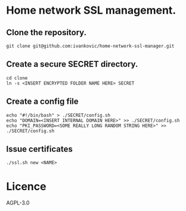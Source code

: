 # Home network SSL management.

## Clone the repository.

```
git clone git@github.com:ivankovic/home-network-ssl-manager.git
```

## Create a secure SECRET directory.

```
cd clone
ln -s <INSERT ENCRYPTED FOLDER NAME HERE> SECRET
```

## Create a config file

```
echo "#!/bin/bash" > ./SECRET/config.sh
echo "DOMAIN=<INSERT INTERNAL DOMAIN HERE>" >> ./SECRET/config.sh
echo "PKI_PASSWORD=<SOME REALLY LONG RANDOM STRING HERE>" >> ./SECRET/config.sh
```

## Issue certificates

```
./ssl.sh new <NAME>
```

# Licence

AGPL-3.0

